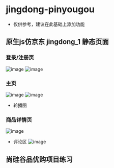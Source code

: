 # jingdong-pinyougou
* 仅供参考，建议在此基础上添加功能

## 原生js仿京东 jingdong_1 静态页面
### 登录/注册页
![image](https://github.com/prominent6/jingdong-pinyougou/assets/93392935/95616b46-a767-40f0-a141-04c085039bb1)
![image](https://github.com/prominent6/jingdong-pinyougou/assets/93392935/88a09bda-a46d-4ec0-a685-b5f5a743c569)


### 主页
![image](https://github.com/prominent6/jingdong-pinyougou/assets/93392935/a7f87978-15d2-4608-ba1e-c65faba79e71)
![image](https://github.com/prominent6/jingdong-pinyougou/assets/93392935/2e4bb021-2288-4341-94d0-b16cab9b76e4)
* 轮播图

### 商品详情页
![image](https://github.com/prominent6/jingdong-pinyougou/assets/93392935/77563298-a8e7-45d5-b074-099f3249a9d3)
* 评论区
![image](https://github.com/prominent6/jingdong-pinyougou/assets/93392935/c52be403-3222-41fa-8326-98c6b4fed2ae)


### 


## 尚硅谷品优购项目练习
